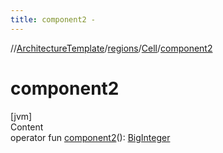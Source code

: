 ```yaml
---
title: component2 -
---
```

//[ArchitectureTemplate](../../index.md)/[regions](../index.md)/[Cell](index.md)/[component2](component2.md)



# component2  
[jvm]  
Content  
operator fun [component2](component2.md)(): [BigInteger](https://docs.oracle.com/javase/8/docs/api/java/math/BigInteger.html)  



